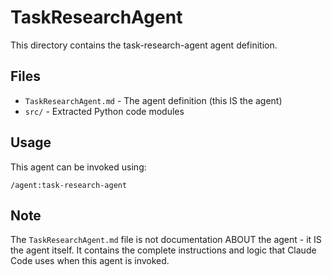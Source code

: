 # TaskResearchAgent

This directory contains the task-research-agent agent definition.

## Files

- `TaskResearchAgent.md` - The agent definition (this IS the agent)
- `src/` - Extracted Python code modules

## Usage

This agent can be invoked using:
```
/agent:task-research-agent
```

## Note

The `TaskResearchAgent.md` file is not documentation ABOUT the agent - it IS the agent itself.
It contains the complete instructions and logic that Claude Code uses when this agent is invoked.
